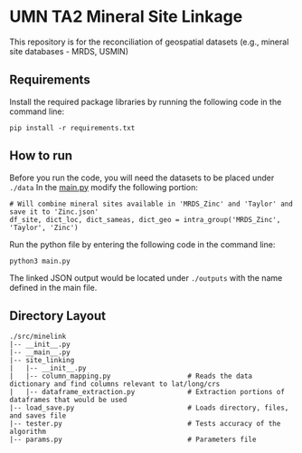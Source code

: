 # UMN TA2 Mineral Site Linkage
This repository is for the reconciliation of geospatial datasets (e.g., mineral site databases - MRDS, USMIN)

## Requirements
Install the required package libraries by running the following code in the command line:
```
pip install -r requirements.txt
```

## How to run
Before you run the code, you will need the datasets to be placed under `./data` 
In the [main.py](https://github.com/DARPA-CRITICALMAAS/umn-ta2-mineral-site-linkage/blob/main/main.py) modify the following portion:
```
# Will combine mineral sites available in 'MRDS_Zinc' and 'Taylor' and save it to 'Zinc.json'
df_site, dict_loc, dict_sameas, dict_geo = intra_group('MRDS_Zinc', 'Taylor', 'Zinc')
```
Run the python file by entering the following code in the command line:
```
python3 main.py
```
The linked JSON output would be located under `./outputs` with the name defined in the main file.

## Directory Layout
```
./src/minelink
|-- __init__.py
|-- __main__.py
|-- site_linking
|   |-- __init__.py
|   |-- column_mapping.py                   # Reads the data dictionary and find columns relevant to lat/long/crs
|   |-- dataframe_extraction.py             # Extraction portions of dataframes that would be used
|-- load_save.py                            # Loads directory, files, and saves file
|-- tester.py                               # Tests accuracy of the algorithm
|-- params.py                               # Parameters file
```